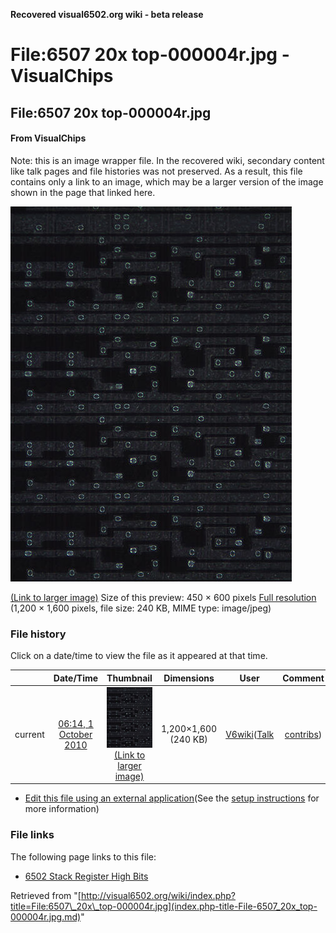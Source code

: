 **Recovered visual6502.org wiki - beta release**

# File:6507 20x top-000004r.jpg - VisualChips

## File:6507 20x top-000004r.jpg

#### From VisualChips


Note: this is an image wrapper file. In the recovered wiki,
secondary content like talk pages and file histories was
not preserved. As a result, this file contains only a link
to an image, which may be a larger version of the image shown
in the page that linked here.

![File:6507 20x top-000004r.jpg](images/thumb/3/36/6507_20x_top-000004r.jpg/450px-6507_20x_top-000004r.jpg)

[(Link to larger image)](images/3/36/6507_20x_top-000004r.jpg)
Size of this preview: 450 × 600 pixels
[Full resolution](images/3/36/6507_20x_top-000004r.jpg)‎ (1,200 × 1,600 pixels, file size: 240 KB, MIME type: image/jpeg)

### File history

Click on a date/time to view the file as it appeared at that time.

| | Date/Time | Thumbnail | Dimensions | User | Comment |
|:---:|:---:|:---:|:---:|:---:|:---:|
| current | [06:14, 1 October 2010](images/3/36/6507_20x_top-000004r.jpg) | ![Thumbnail for version as of 06:14, 1 October 2010](images/thumb/3/36/6507_20x_top-000004r.jpg/90px-6507_20x_top-000004r.jpg) [(Link to larger image)](images/3/36/6507_20x_top-000004r.jpg) | 1,200×1,600 (240 KB) | [V6wiki](index.php-title-User-V6wiki.md)([Talk](index.php-title-User_talk-V6wiki.md) | [contribs](./index.php%3Ftitle=Special:Contributions/V6wiki.md)) | |

- [Edit this file using an external application](index.php-title-File-6507_20x_top-000004r.jpg.md)(See the [setup instructions](http://www.mediawiki.org/wiki/Manual:External_editors) for more information)

### File links

The following page links to this file:

- [6502 Stack Register High Bits](index.php-title-6502_Stack_Register_High_Bits.md)

Retrieved from "[http://visual6502.org/wiki/index.php?title=File:6507\_20x\_top-000004r.jpg](index.php-title-File-6507_20x_top-000004r.jpg.md)"

